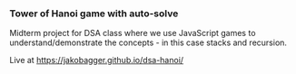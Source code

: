 ### Tower of Hanoi game with auto-solve

Midterm project for DSA class where we use JavaScript games to understand/demonstrate the concepts - in this case stacks and recursion.

Live at https://jakobagger.github.io/dsa-hanoi/
